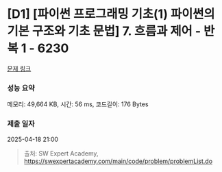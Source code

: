 # [D1] [파이썬 프로그래밍 기초(1) 파이썬의 기본 구조와 기초 문법] 7. 흐름과 제어 - 반복 1 - 6230 

[문제 링크](https://swexpertacademy.com/main/code/problem/problemDetail.do?contestProbId=AWcU_IqK4nIDFAU4) 

### 성능 요약

메모리: 49,664 KB, 시간: 56 ms, 코드길이: 176 Bytes

### 제출 일자

2025-04-18 21:00



> 출처: SW Expert Academy, https://swexpertacademy.com/main/code/problem/problemList.do